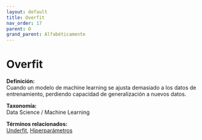 ```yaml
---
layout: default
title: Overfit
nav_order: 17
parent: O
grand_parent: Alfabéticamente
---
```


# Overfit

**Definición:**  
Cuando un modelo de machine learning se ajusta demasiado a los datos de entrenamiento, perdiendo capacidad de generalización a nuevos datos.

**Taxonomía:**  
Data Science / Machine Learning

**Términos relacionados:**  
[Underfit](https://maleniski.github.io/diccionario-angl-tec-mx/docs/alfabeticamente/U/underfit.html), [Hiperparámetros](https://maleniski.github.io/diccionario-angl-tec-mx/docs/alfabeticamente/H/hiperparmetros.html)
